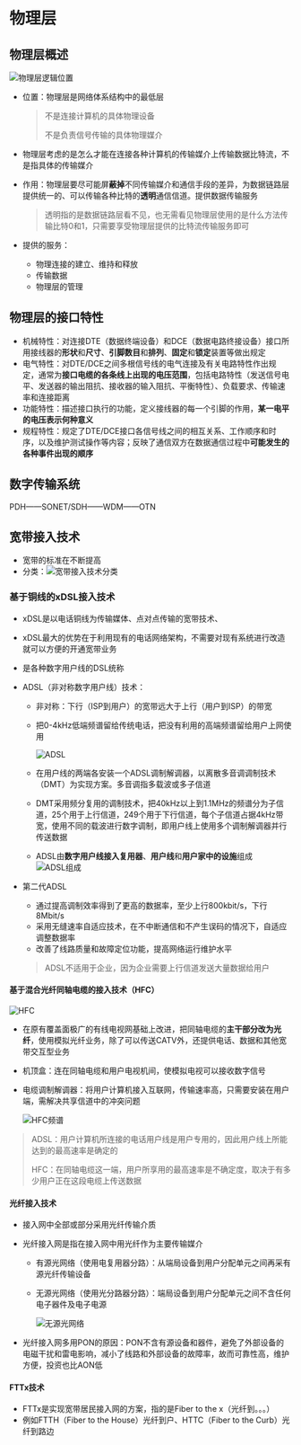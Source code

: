 # 物理层

## 物理层概述

![物理层逻辑位置](images\物理层逻辑位置.png)

+ 位置：物理层是网络体系结构中的最低层

	> 不是连接计算机的具体物理设备
	>
	> 不是负责信号传输的具体物理媒介

+ 物理层考虑的是怎么才能在连接各种计算机的传输媒介上传输数据比特流，不是指具体的传输媒介

+ 作用：物理层要尽可能屏**蔽掉**不同传输媒介和通信手段的差异，为数据链路层提供统一的、可以传输各种比特的**透明**通信信道。提供数据传输服务

	> 透明指的是数据链路层看不见，也无需看见物理层使用的是什么方法传输比特0和1，只需要享受物理层提供的比特流传输服务即可

+ 提供的服务：

	+ 物理连接的建立、维持和释放
	+ 传输数据
	+ 物理层的管理

## 物理层的接口特性

+ 机械特性：对连接DTE（数据终端设备）和DCE（数据电路终接设备）接口所用接线器的**形状**和**尺寸**、**引脚数目**和**排列**、**固定**和**锁定**装置等做出规定
+ 电气特性：对DTE/DCE之间多根信号线的电气连接及有关电路特性作出规定，通常为**接口电缆的各条线上出现的电压范围**，包括电路特性（发送信号电平、发送器的输出阻抗、接收器的输入阻抗、平衡特性）、负载要求、传输速率和连接距离
+ 功能特性：描述接口执行的功能，定义接线器的每一个引脚的作用，**某一电平的电压表示何种意义**
+ 规程特性：规定了DTE/DCE接口各信号线之间的相互关系、工作顺序和时序，以及维护测试操作等内容；反映了通信双方在数据通信过程中**可能发生的各种事件出现的顺序**

## 数字传输系统

PDH——SONET/SDH——WDM——OTN

## 宽带接入技术

+ 宽带的标准在不断提高
+ 分类：![宽带接入技术分类](images\宽带接入技术分类.png)

### 基于铜线的xDSL接入技术

+ xDSL是以电话铜线为传输媒体、点对点传输的宽带技术、

+ xDSL最大的优势在于利用现有的电话网络架构，不需要对现有系统进行改造就可以方便的开通宽带业务

+ 是各种数字用户线的DSL统称

+ ADSL（非对称数字用户线）技术：

	+ 非对称：下行（ISP到用户）的宽带远大于上行（用户到ISP）的带宽

	+ 把0-4kHz低端频谱留给传统电话，把没有利用的高端频谱留给用户上网使用

		![ADSL](images\ADSL.png)

	+ 在用户线的两端各安装一个ADSL调制解调器，以离散多音调调制技术（DMT）为实现方案。多音调指多载波或多子信道

	+ DMT采用频分复用的调制技术，把40kHz以上到1.1MHz的频谱分为子信道，25个用于上行信道，249个用于下行信道，每个子信道占据4kHz带宽，使用不同的载波进行数字调制，即用户线上使用多个调制解调器并行传送数据

	+ ADSL由**数字用户线接入复用器**、**用户线**和**用户家中的设施**组成![ADSL组成](images\ADSL组成.png)

+ 第二代ADSL

	+ 通过提高调制效率得到了更高的数据率，至少上行800kbit/s，下行8Mbit/s
	+ 采用无缝速率自适应技术，在不中断通信和不产生误码的情况下，自适应调整数据率
	+ 改善了线路质量和故障定位功能，提高网络运行维护水平

	> ADSL不适用于企业，因为企业需要上行信道发送大量数据给用户

#### 基于混合光纤同轴电缆的接入技术（HFC）

![HFC](images\HFC.png)

+ 在原有覆盖面极广的有线电视网基础上改进，把同轴电缆的**主干部分改为光纤**，使用模拟光纤业务，除了可以传送CATV外，还提供电话、数据和其他宽带交互型业务

+ 机顶盒：连在同轴电缆和用户电视机间，使模拟电视可以接收数字信号

+ 电缆调制解调器：将用户计算机接入互联网，传输速率高，只需要安装在用户端，需解决共享信道中的冲突问题

	![HFC频谱](images\HFC频谱.png)

> ADSL：用户计算机所连接的电话用户线是用户专用的，因此用户线上所能达到的最高速率是确定的
>
> HFC：在同轴电缆这一端，用户所享用的最高速率是不确定度，取决于有多少用户正在这段电缆上传送数据

#### 光纤接入技术

+ 接入网中全部或部分采用光纤传输介质

+ 光纤接入网是指在接入网中用光纤作为主要传输媒介
	+ 有源光网络（使用电复用器分路）：从端局设备到用户分配单元之间再采有源光纤传输设备
	
	+ 无源光网络（使用光分路器分路）：端局设备到用户分配单元之间不含任何电子器件及电子电源
	
		![无源光网络](images\无源光网络.png)

+ 光纤接入网多用PON的原因：PON不含有源设备和器件，避免了外部设备的电磁干扰和雷电影响，减小了线路和外部设备的故障率，故而可靠性高，维护方便，投资也比AON低

#### FTTx技术

+ FTTx是实现宽带居民接入网的方案，指的是Fiber to the x（光纤到。。。）
+ 例如FTTH（Fiber to the House）光纤到户、HTTC（Fiber to the Curb）光纤到路边
